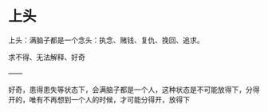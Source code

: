 # 上头

上头：满脑子都是一个念头：执念、赌钱、复仇、挽回、追求。

求不得、无法解释、好奇

——

好奇，患得患失等状态下，会满脑子都是一个人，这种状态是不可能放得下，分得开的，唯有不再想到一个人的时候，才可能分得开，放得下
